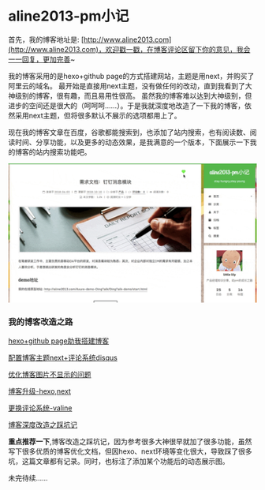 # aline2013-pm小记
首先，我的博客地址是: [http://www.aline2013.com](http://www.aline2013.com)，欢迎戳一戳，在博客评论区留下你的意见，我会一一回复，更加完善~

我的博客采用的是hexo+github page的方式搭建网站，主题是用next，并购买了阿里云的域名。
最开始是直接用next主题，没有做任何的改动，直到我看到了大神级别的博客，很有趣，而且易用性很高。
虽然我的博客难以达到大神级别，但进步的空间还是很大的（呵呵呵……）。于是我就深度地改造了一下我的博客，依然采用next主题，但将很多默认不展示的选项都用上了。

现在我的博客文章在百度，谷歌都能搜索到，也添加了站内搜索，也有阅读数、阅读时间、分享功能，以及更多的动态效果，是我满意的一个版本，下面展示一下我的博客的站内搜索功能吧。

![站内搜索](./all_preview.gif)

### 我的博客改造之路
[hexo+github page助我搭建博客](http://www.aline2013.com/article/blog-new.html)

[配置博客主题next+评论系统disqus](http://www.aline2013.com/article/blog-inhance_theme&comment.html)

[优化博客图片不显示的问题](http://www.aline2013.com/article/blog-image_notshow.html)

[博客升级-hexo,next](http://www.aline2013.com/article/blog-update_hexo&next.html)

[更换评论系统-valine](http://www.aline2013.com/article/blog-inhance_comment_valine.html)

[博客深度改造之踩坑记](http://www.aline2013.com/article/blog-inhance_deep.html)

**重点推荐一下**,博客改造之踩坑记，因为参考很多大神很早就加了很多功能，虽然写下很多优质的博客优化文档，但因hexo、next环境等变化很大，导致踩了很多坑，这篇文章都有记录。同时，也标注了添加某个功能后的动态展示图。

未完待续……